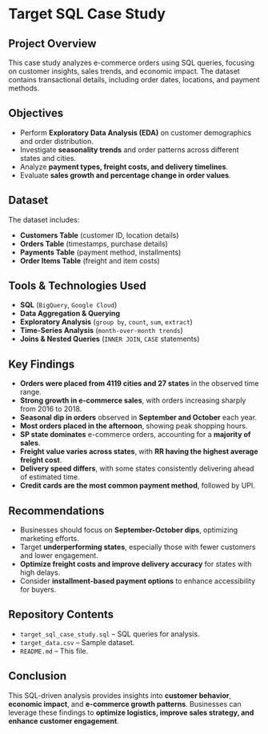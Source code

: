 # Target SQL Case Study

## Project Overview
This case study analyzes e-commerce orders using SQL queries, focusing on customer insights, sales trends, and economic impact. The dataset contains transactional details, including order dates, locations, and payment methods.

## Objectives
- Perform **Exploratory Data Analysis (EDA)** on customer demographics and order distribution.
- Investigate **seasonality trends** and order patterns across different states and cities.
- Analyze **payment types, freight costs, and delivery timelines**.
- Evaluate **sales growth and percentage change in order values**.

## Dataset
The dataset includes:
- **Customers Table** (customer ID, location details)
- **Orders Table** (timestamps, purchase details)
- **Payments Table** (payment method, installments)
- **Order Items Table** (freight and item costs)

## Tools & Technologies Used
- **SQL** (`BigQuery`, `Google Cloud`)
- **Data Aggregation & Querying**
- **Exploratory Analysis** (`group by`, `count`, `sum`, `extract`)
- **Time-Series Analysis** (`month-over-month trends`)
- **Joins & Nested Queries** (`INNER JOIN`, `CASE` statements)

## Key Findings
- **Orders were placed from 4119 cities and 27 states** in the observed time range.
- **Strong growth in e-commerce sales**, with orders increasing sharply from 2016 to 2018.
- **Seasonal dip in orders** observed in **September and October** each year.
- **Most orders placed in the afternoon**, showing peak shopping hours.
- **SP state dominates** e-commerce orders, accounting for a **majority of sales**.
- **Freight value varies across states**, with **RR having the highest average freight cost**.
- **Delivery speed differs**, with some states consistently delivering ahead of estimated time.
- **Credit cards are the most common payment method**, followed by UPI.

## Recommendations
- Businesses should focus on **September-October dips**, optimizing marketing efforts.
- Target **underperforming states**, especially those with fewer customers and lower engagement.
- **Optimize freight costs and improve delivery accuracy** for states with high delays.
- Consider **installment-based payment options** to enhance accessibility for buyers.

## Repository Contents
- `target_sql_case_study.sql` – SQL queries for analysis.
- `target_data.csv` – Sample dataset.
- `README.md` – This file.

## Conclusion
This SQL-driven analysis provides insights into **customer behavior**, **economic impact**, and **e-commerce growth patterns**. Businesses can leverage these findings to **optimize logistics, improve sales strategy, and enhance customer engagement**.
